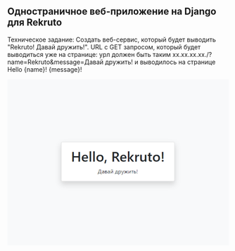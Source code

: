 ## Одностраничное веб-приложение на Django для Rekruto

Техническое задание:
Создать веб-сервис, который будет выводить "Rekruto! Давай дружить!". 
URL с GET запросом, который будет выводиться уже на странице:
урл должен быть таким
xx.xx.xx.xx./?name=Rekruto&message=Давай дружить!
и выводилось на странице
Hello {name}!
{message}!

![example](/assets/example.png)